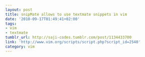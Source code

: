 ```yaml
---
layout: post
title: snipMate allows to use textmate snippets in vim
date: '2010-09-17T01:49:41+02:00'
tags:
- vim
- textmate
tumblr_url: http://saji-codes.tumblr.com/post/1134433700
link: 'http://www.vim.org/scripts/script.php?script_id=2540'
category: vim
---
```

